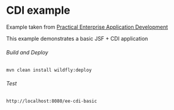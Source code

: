 CDI example  
=====================================
Example taken from [Practical Enterprise Application Development](http://www.itbuzzpress.com/ebooks/java-ee-7-development-on-wildfly.html)

This example demonstrates a basic JSF + CDI application

###### Build and Deploy
```shell
mvn clean install wildfly:deploy
```

###### Test
```shell
http://localhost:8080/ee-cdi-basic
```
